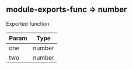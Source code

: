 ## module-exports-func ⇒ number
Exported function


| Param | Type |
| --- | --- |
| one | number | 
| two | number | 


